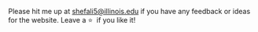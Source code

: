 Please hit me up at shefali5@illinois.edu if you have any feedback or ideas for the website. Leave a :star: &nbsp;if you like it!
